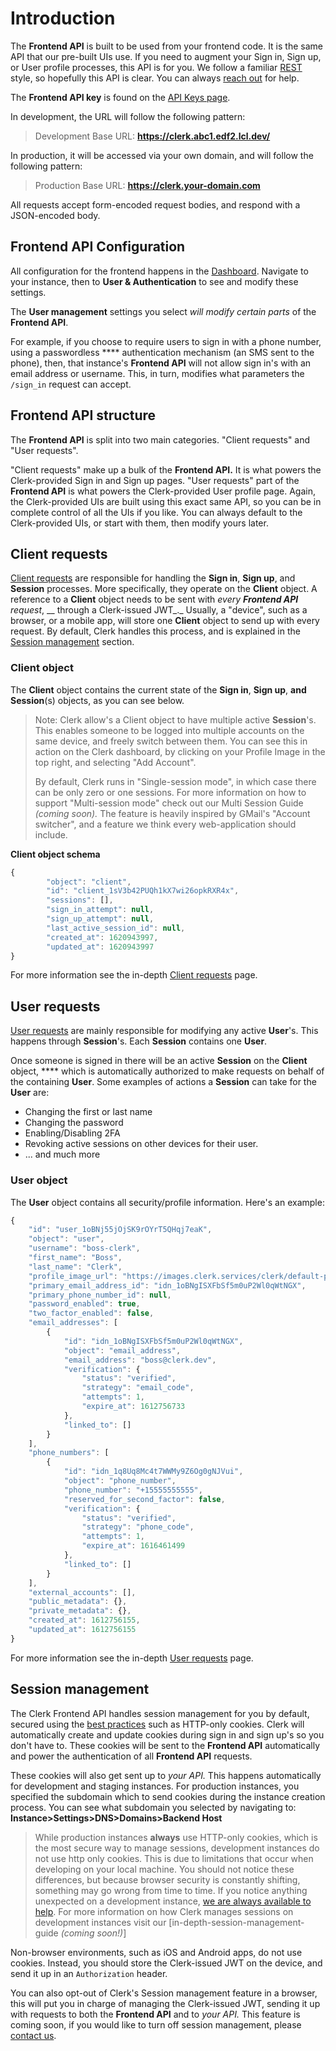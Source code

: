 # Introduction

The **Frontend API** is built to be used from your frontend code. It is the same API that our pre-built UIs use. If you need to augment your Sign in, Sign up, or User profile processes, this API is for you. We follow a familiar [REST](https://en.wikipedia.org/wiki/Representational\_state\_transfer) style, so hopefully this API is clear. You can always [reach out](https://www.clerk.dev/support) for help.

The **Frontend API key** is found on the [API Keys page](https://dashboard.clerk.dev/last-active?path=api-keys).

In development, the URL will follow the following pattern:

> Development Base URL: **https://clerk.abc1.edf2.lcl.dev/**

In production, it will be accessed via your own domain, and will follow the following pattern:

> Production Base URL: **https://clerk.your-domain.com**

All requests accept form-encoded request bodies, and respond with a JSON-encoded body.

## Frontend API Configuration

All configuration for the frontend happens in the [Dashboard](https://dashboard.clerk.dev/last-active). Navigate to your instance, then to **User & Authentication** to see and modify these settings.

The **User management** settings you select _will modify certain parts_ of the **Frontend API**.

For example, if you choose to require users to sign in with a phone number, using a passwordless \*\*\*\* authentication mechanism (an SMS sent to the phone), then, that instance's **Frontend API** will not allow sign in's with an email address or username. This, in turn, modifies what parameters the `/sign_in` request can accept.

## Frontend API structure

The **Frontend API** is split into two main categories. "Client requests" and "User requests".

"Client requests" make up a bulk of the **Frontend API.** It is what powers the Clerk-provided Sign in and Sign up pages. "User requests" part of the **Frontend API** is what powers the Clerk-provided User profile page. Again, the Clerk-provided UIs are built using this exact same API, so you can be in complete control of all the UIs if you like. You can always default to the Clerk-provided UIs, or start with them, then modify yours later.

## Client requests

[Client requests](user-api/) are responsible for handling the **Sign in**, **Sign up**, and **Session** processes. More specifically, they operate on the **Client** object. A reference to a **Client** object needs to be sent with _every **Frontend API** request_, \_\_ through a Clerk-issued JWT\_.\_ Usually, a "device", such as a browser, or a mobile app, will store one **Client** object to send up with every request. By default, Clerk handles this process, and is explained in the [Session management](https://github.com/clerkinc/docs/blob/2.0.0/reference/frontend-api-reference/broken-reference/README.md) section.

### **Client object**

The **Client** object contains the current state of the **Sign in**, **Sign up**, **and Session**(s) objects, as you can see below.

> Note: Clerk allow's a Client object to have multiple active **Session**'s. This enables someone to be logged into multiple accounts on the same device, and freely switch between them. You can see this in action on the Clerk dashboard, by clicking on your Profile Image in the top right, and selecting "Add Account".
>
> By default, Clerk runs in "Single-session mode", in which case there can be only zero or one sessions. For more information on how to support "Multi-session mode" check out our Multi Session Guide _(coming soon)._ The feature is heavily inspired by GMail's "Account switcher", and a feature we think every web-application should include.

**Client object schema**

```javascript
{
        "object": "client",
        "id": "client_1sV3b42PUQh1kX7wi26opkRXR4x",
        "sessions": [],
        "sign_in_attempt": null,
        "sign_up_attempt": null,
        "last_active_session_id": null,
        "created_at": 1620943997,
        "updated_at": 1620943997
}
```

For more information see the in-depth [Client requests](user-api/) page.

## User requests

[User requests](users/) are mainly responsible for modifying any active **User**'s. This happens through **Session**'s. Each **Session** contains one **User**.

Once someone is signed in there will be an active **Session** on the **Client** object, \*\*\*\* which is automatically authorized to make requests on behalf of the containing **User**. Some examples of actions a **Session** can take for the **User** are:

* Changing the first or last name
* Changing the password
* Enabling/Disabling 2FA
* Revoking active sessions on other devices for their user.
* ... and much more

### **User object**

The **User** object contains all security/profile information. Here's an example:

```javascript
{
    "id": "user_1oBNj55jOjSK9rOYrT5QHqj7eaK",
    "object": "user",
    "username": "boss-clerk",
    "first_name": "Boss",
    "last_name": "Clerk",
    "profile_image_url": "https://images.clerk.services/clerk/default-profile.svg",
    "primary_email_address_id": "idn_1oBNgISXFbSf5m0uP2Wl0qWtNGX",
    "primary_phone_number_id": null,
    "password_enabled": true,
    "two_factor_enabled": false,
    "email_addresses": [
        {
            "id": "idn_1oBNgISXFbSf5m0uP2Wl0qWtNGX",
            "object": "email_address",
            "email_address": "boss@clerk.dev",
            "verification": {
                "status": "verified",
                "strategy": "email_code",
                "attempts": 1,
                "expire_at": 1612756733
            },
            "linked_to": []
        }
    ],
    "phone_numbers": [
        {
            "id": "idn_1q8Uq8Mc4t7WWMy9Z6Og0gNJVui",
            "object": "phone_number",
            "phone_number": "+15555555555",
            "reserved_for_second_factor": false,
            "verification": {
                "status": "verified",
                "strategy": "phone_code",
                "attempts": 1,
                "expire_at": 1616461499
            },
            "linked_to": []
        }
    ],
    "external_accounts": [],
    "public_metadata": {},
    "private_metadata": {},
    "created_at": 1612756155,
    "updated_at": 1612756155
}
```

For more information see the in-depth [User requests](users/introduction.md#user-requests) page.

## Session management

The Clerk Frontend API handles session management for you by default, secured using the [best practices](https://nvlpubs.nist.gov/nistpubs/SpecialPublications/NIST.SP.800-63b.pdf) such as HTTP-only cookies. Clerk will automatically create and update cookies during sign in and sign up's so you don't have to. These cookies will be sent to the **Frontend API** automatically and power the authentication of all **Frontend API** requests.

These cookies will also get sent up to _your API._ This happens automatically for development and staging instances. For production instances, you specified the subdomain which to send cookies during the instance creation process. You can see what subdomain you selected by navigating to: **Instance>Settings>DNS>Domains>Backend Host**

> While production instances **always** use HTTP-only cookies, which is the most secure way to manage sessions, development instances do not use http only cookies. This is due to limitations that occur when developing on your local machine. You should not notice these differences, but because browser security is constantly shifting, something may go wrong from time to time. If you notice anything unexpected on a development instance, [we are always available to help](https://www.clerk.dev/support). For more information on how Clerk manages sessions on development instances visit our \[in-depth-session-management-guide _(coming soon!)_]

Non-browser environments, such as iOS and Android apps, do not use cookies. Instead, you should store the Clerk-issued JWT on the device, and send it up in an `Authorization` header.

You can also opt-out of Clerk's Session management feature in a browser, this will put you in charge of managing the Clerk-issued JWT, sending it up with requests to both the **Frontend API** and to _your API._ This feature is coming soon, if you would like to turn off session management, please [contact us](https://www.clerk.dev/support).
